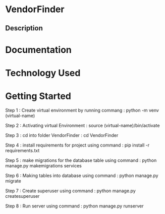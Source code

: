 # VendorFinder
## Description
# Documentation
# Technology Used
# Getting Started


Step 1 : Create virtual environment by running commang :  python -m venv (virtual-name)
  
Step 2 : Activating virtual Environment :  source (virtual-name)/bin/activate
  
Step 3 : cd into folder VendorFinder :  cd VendorFinder

Step 4 : install requirements for project using command :  pip install -r requirements.txt

Step 5 : make migrations for the database table using command :  python manage.py makemigrations services

Step 6 : Making tables into database using command :  python manage.py migrate

Step 7 : Create superuser using command :  python manage.py createsuperuser

Step 8 : Run server using command : python manage.py runserver

